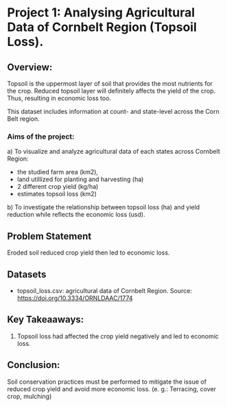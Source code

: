 # Project 1: Analysing Agricultural Data of Cornbelt Region (Topsoil Loss).

## Overview:

Topsoil is the uppermost layer of soil that provides the most nutrients for the crop. Reduced topsoil layer will definitely affects the yield of the crop. Thus, resulting in economic loss too.

This dataset includes information at count- and state-level across the Corn Belt region.

### Aims of the project:
a) To visualize and analyze agricultural data of each states across Cornbelt Region:
- the studied farm area (km2), 
- land utillized for planting and harvesting (ha)
- 2 different crop yield (kg/ha)
- estimates topsoil loss (km2)

b) To investigate the relationship between topsoil loss (ha) and yield reduction while reflects the economic loss (usd).

## Problem Statement
Eroded soil reduced crop yield then led to economic loss.

## Datasets
- topsoil_loss.csv: agricultural data of Cornbelt Region. Source: https://doi.org/10.3334/ORNLDAAC/1774

## Key Takeaaways:
1. Topsoil loss had affected the crop yield negatively and led to economic loss.

## Conclusion:

Soil conservation practices must be performed to mitigate the issue of reduced crop yield and avoid more economic loss. 
(e. g.: Terracing, cover crop, mulching)



